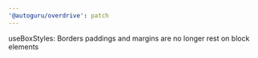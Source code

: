 ```yaml
---
'@autoguru/overdrive': patch
---
```


useBoxStyles: Borders paddings and margins are no longer rest on block elements
